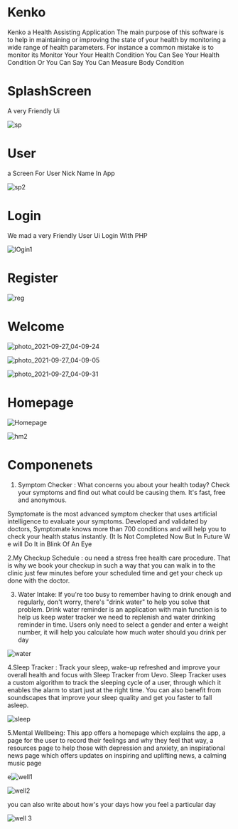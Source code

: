 # Kenko
Kenko a Health Assisting Application
The main purpose of this software is to help in maintaining or improving the state of your health by monitoring a wide range of health parameters. For instance a common mistake is to monitor
its Monitor Your Your Health Condition You Can See Your Health Condition Or You Can Say You Can Measure Body Condition

# SplashScreen 
A very Friendly Ui 

![sp](https://user-images.githubusercontent.com/79376823/134826354-f6914da6-c79b-4d8f-b5d6-fb8350295570.png)

# User 
a Screen For User Nick Name In App


![sp2](https://user-images.githubusercontent.com/79376823/134826378-37607fb6-7e42-4cca-bdba-899c8f658251.png)


# Login 
We mad a very Friendly User Ui Login With PHP

![lOgin1](https://user-images.githubusercontent.com/79376823/134826297-f854f76b-72b1-46af-8251-32b954fc4c1c.png)
# Register 

![reg](https://user-images.githubusercontent.com/79376823/134826401-5a8822cb-1a3b-41ea-a67a-1f00d1a63167.png)

# Welcome


![photo_2021-09-27_04-09-24](https://user-images.githubusercontent.com/79376823/134826503-12564091-b2d1-4190-a7a9-18c9e3bcb093.jpg)



![photo_2021-09-27_04-09-05](https://user-images.githubusercontent.com/79376823/134826505-6a654618-a516-4153-842f-7c67aa818e6d.jpg)

![photo_2021-09-27_04-09-31](https://user-images.githubusercontent.com/79376823/134826512-5ba60b16-4751-4e47-95bc-a78502240673.jpg)


# Homepage 



![Homepage](https://user-images.githubusercontent.com/79376823/134826561-0bd8a468-5287-449d-ad6b-809bfee45f6c.png)



![hm2](https://user-images.githubusercontent.com/79376823/134826598-822b068c-7e89-479a-99c8-b765ab406767.png)


# Componenets 

1. Symptom Checker :  What concerns you about your health today? Check your symptoms and find out what could be causing them. It's fast, free and anonymous.

Symptomate is the most advanced symptom checker that uses artificial intelligence to evaluate your symptoms. Developed and validated by doctors, Symptomate knows more than 700 conditions and will help you to check your health status instantly.
(It Is Not Completed Now But In Future W e will Do It in Blink Of An Eye

2.My Checkup Schedule : ou need a stress free health care procedure.
That is why we book your checkup in such a way that you can walk in to the clinic just few minutes before your scheduled time and get your check up done with the doctor.


3. Water Intake: If you're too busy to remember having to drink enough and regularly, don't worry, there's "drink water" to help you solve that problem.
Drink water reminder is an application with main function is to help us keep water tracker we need to replenish and water drinking reminder in time. Users only need to select a gender and enter a weight number, it will help you calculate how much water should you drink per day


![water](https://user-images.githubusercontent.com/79376823/134826061-5e3d1101-a98a-4dd5-bc97-43f3ecf0ac00.png)


4.Sleep Tracker : Track your sleep, wake-up refreshed and improve your overall health and focus with Sleep Tracker from Uevo. Sleep Tracker uses a custom algorithm to track the sleeping cycle of a user, through which it enables the alarm to start just at the right time. You can also benefit from soundscapes that improve your sleep quality and get you faster to fall asleep.


![sleep](https://user-images.githubusercontent.com/79376823/134826116-ccada261-571f-4888-b0a2-d18f50d7c798.png)




5.Mental Wellbeing: This app offers a homepage which explains the app, a page for the user to record their feelings and why they feel that way, a resources page to help those with depression and anxiety, an inspirational news page which offers updates on inspiring and uplifting news, a calming music page




e![well1](https://user-images.githubusercontent.com/79376823/134826194-5cb4d62b-a1a6-477e-856c-02160c81d49e.png)



![well2](https://user-images.githubusercontent.com/79376823/134826199-07e125b1-6f07-4f28-90da-ace84feb23e6.png)

you can also write about how's your days how you feel a particular day


![well 3](https://user-images.githubusercontent.com/79376823/134826238-e97bbe55-48d4-427e-813d-57152aaea6e7.png)

